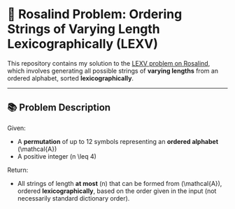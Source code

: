 # 🧬 Rosalind Problem: Ordering Strings of Varying Length Lexicographically (LEXV)

This repository contains my solution to the [LEXV problem on Rosalind](https://rosalind.info/problems/lexv/), which involves generating all possible strings of **varying lengths** from an ordered alphabet, sorted **lexicographically**.

---

## 📚 Problem Description

Given:
- A **permutation** of up to 12 symbols representing an **ordered alphabet** \(\mathcal{A}\)
- A positive integer \(n \leq 4\)

Return:
- All strings of length **at most** \(n\) that can be formed from \(\mathcal{A}\), ordered **lexicographically**, based on the order given in the input (not necessarily standard dictionary order).
